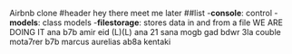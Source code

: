 Airbnb clone
#header
hey there
meet me later
##list
-**console**: control
-**models**: class models
-**filestorage**: stores data in and from a file
WE ARE DOING IT
ana b7b amir eid (L)(L)
ana 21 sana mogb gad bdwr 3la couble mota7rer
b7b marcus aurelias
ab8a kentaki
